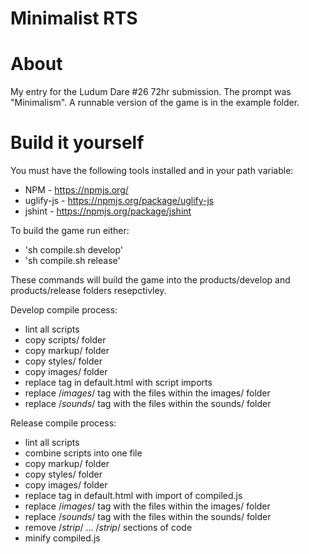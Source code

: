 Minimalist RTS
==================

About
===

My entry for the Ludum Dare #26 72hr submission. The prompt was "Minimalism". A runnable version of the game is in the example folder.

Build it yourself
===

You must have the following tools installed and in your path variable:
- NPM - https://npmjs.org/
- uglify-js - https://npmjs.org/package/uglify-js 
- jshint - https://npmjs.org/package/jshint

To build the game run either:
 - 'sh compile.sh develop'
 - 'sh compile.sh release'

These commands will build the game into the products/develop and products/release folders resepctivley.

Develop compile process:
 - lint all scripts
 - copy scripts/ folder
 - copy markup/ folder
 - copy styles/ folder
 - copy images/ folder
 - replace <!--scripts--> tag in default.html with script imports
 - replace /*images*/ tag with the files within the images/ folder
 - replace /*sounds*/ tag with the files within the sounds/ folder

Release compile process:
 - lint all scripts
 - combine scripts into one file
 - copy markup/ folder
 - copy styles/ folder
 - copy images/ folder
 - replace <!--scripts--> tag in default.html with import of compiled.js
 - replace /*images*/ tag with the files within the images/ folder
 - replace /*sounds*/ tag with the files within the sounds/ folder
 - remove /*strip*/ ... /*strip*/ sections of code
 - minify compiled.js
